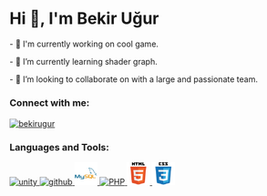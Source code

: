 
<h1 align="left">Hi 👋, I'm Bekir Uğur</h1>

<p>- 🔭 I'm currently working on cool game.</p>
<p>- 🌱 I’m currently learning shader graph.</p>
<p>- 👯 I’m looking to collaborate on with a large and passionate team.</p>

<h3 align="left">Connect with me:</h3>
<p align="left", padding-left: 30px>
<a href="https://www.linkedin.com/in/bekirrugur/" target="blank"><img align="center" src="https://raw.githubusercontent.com/rahuldkjain/github-profile-readme-generator/master/src/images/icons/Social/linked-in-alt.svg" alt="bekirugur" height="30" width="40" /></a>
</p>

<h3 align="left">Languages and Tools:</h3>
<p align="left"> 
  <a href="https://unity.com/" target="_blank" rel="noreferrer"> <img src="https://cdn-icons-png.flaticon.com/512/5969/5969346.png" alt="unity" width="40" height="40"/> </a> 
  <a href="https://github.com/" target="_blank" rel="noreferrer"> <img src="https://cdn-icons-png.flaticon.com/512/733/733553.png" alt="github" width="40" height="40"/> </a>
   <a href="https://www.mysql.com/" target="_blank" rel="noreferrer"> <img src="https://raw.githubusercontent.com/devicons/devicon/master/icons/mysql/mysql-original-wordmark.svg" alt="mysql" width="40" height="40"/> </a> 
  <a href="https://www.php.net/" target="_blank" rel="noreferrer"> <img src="https://cdn-icons-png.flaticon.com/512/919/919830.png" alt="PHP" width="40" height="40"/> </a>
  <a href="https://www.w3.org/html/" target="_blank" rel="noreferrer"> <img src="https://raw.githubusercontent.com/devicons/devicon/master/icons/html5/html5-original-wordmark.svg" alt="html5" width="40" height="40"/> </a> 
  <a href="https://www.w3schools.com/css/" target="_blank" rel="noreferrer"> <img src="https://raw.githubusercontent.com/devicons/devicon/master/icons/css3/css3-original-wordmark.svg" alt="css3" width="40" height="40"/></a> 
 
</p>
